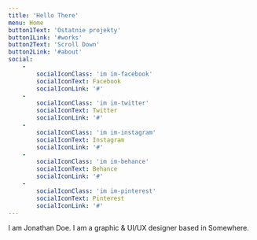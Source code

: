 ```yaml
---
title: 'Hello There'
menu: Home
button1Text: 'Ostatnie projekty'
button1Link: '#works'
button2Text: 'Scroll Down'
button2Link: '#about'
social:
    -
        socialIconClass: 'im im-facebook'
        socialIconText: Facebook
        socialIconLink: '#'
    -
        socialIconClass: 'im im-twitter'
        socialIconText: Twitter
        socialIconLink: '#'
    -
        socialIconClass: 'im im-instagram'
        socialIconText: Instagram
        socialIconLink: '#'
    -
        socialIconClass: 'im im-behance'
        socialIconText: Behance
        socialIconLink: '#'
    -
        socialIconClass: 'im im-pinterest'
        socialIconText: Pinterest
        socialIconLink: '#'
---
```


I am Jonathan Doe.
I am a graphic & UI/UX
designer based in Somewhere.